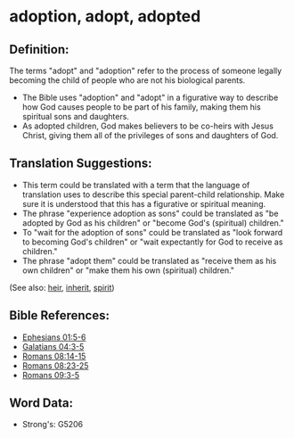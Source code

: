 # adoption, adopt, adopted #

## Definition: ##

The terms "adopt" and "adoption" refer to the process of someone legally becoming the child of people who are not his biological parents.

* The Bible uses "adoption" and "adopt" in a figurative way to describe how God causes people to be part of his family, making them his spiritual sons and daughters.
* As adopted children, God makes believers to be co-heirs with Jesus Christ, giving them all of the privileges of sons and daughters of God.

## Translation Suggestions: ##

* This term could be translated with a term that the language of translation uses to describe this special parent-child relationship. Make sure it is understood that this has a figurative or spiritual meaning.
* The phrase "experience adoption as sons" could be translated as "be adopted by God as his children" or "become God's (spiritual) children."
* To "wait for the adoption of sons" could be translated as "look forward to becoming God's children" or "wait expectantly for God to receive as children."
* The phrase "adopt them" could be translated as "receive them as his own children" or "make them his own (spiritual) children."

(See also: [heir](../other/heir.md), [inherit](../kt/inherit.md), [spirit](../kt/spirit.md))

## Bible References: ##

* [Ephesians 01:5-6](rc://en/tn/help/eph/01/05)
* [Galatians 04:3-5](rc://en/tn/help/gal/04/03)
* [Romans 08:14-15](rc://en/tn/help/rom/08/14)
* [Romans 08:23-25](rc://en/tn/help/rom/08/23)
* [Romans 09:3-5](rc://en/tn/help/rom/09/03)

## Word Data: ##

* Strong's: G5206

